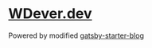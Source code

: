 # [WDever.dev](WDever.dev)

Powered by modified [gatsby-starter-blog](https://github.com/gatsbyjs/gatsby-starter-blog)
